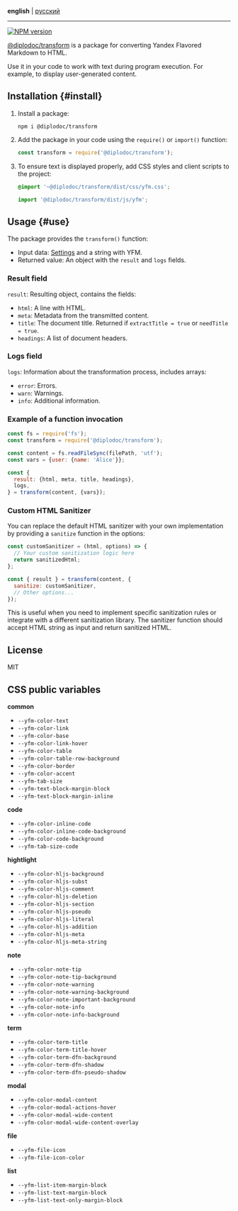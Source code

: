 **english** | [русский](https://github.com/yandex-cloud/yfm-transform/blob/master/README.ru.md)

---

[![NPM version](https://img.shields.io/npm/v/@diplodoc/transform.svg?style=flat)](https://www.npmjs.org/package/@diplodoc/transform)

[@diplodoc/transform](https://www.npmjs.com/package/@diplodoc/transform) is a package for converting Yandex Flavored Markdown to HTML.

Use it in your code to work with text during program execution. For example, to display user-generated content.

## Installation {#install}

1. Install a package:

   ```shell
   npm i @diplodoc/transform
   ```

1. Add the package in your code using the `require()` or `import()` function:

   ```javascript
   const transform = require('@diplodoc/transform');
   ```

1. To ensure text is displayed properly, add CSS styles and client scripts to the project:

   ```css
   @import '~@diplodoc/transform/dist/css/yfm.css';
   ```

   ```javascript
   import '@diplodoc/transform/dist/js/yfm';
   ```

## Usage {#use}

The package provides the `transform()` function:

- Input data: [Settings](https://diplodoc.com/docs/en/tools/transform/settings) and a string with YFM.
- Returned value: An object with the `result` and `logs` fields.

### Result field

`result`: Resulting object, contains the fields:

- `html`: A line with HTML.
- `meta`: Metadata from the transmitted content.
- `title`: The document title. Returned if `extractTitle = true` or `needTitle = true`.
- `headings`: A list of document headers.

### Logs field

`logs`: Information about the transformation process, includes arrays:

- `error`: Errors.
- `warn`: Warnings.
- `info`: Additional information.

### Example of a function invocation

```javascript
const fs = require('fs');
const transform = require('@diplodoc/transform');

const content = fs.readFileSync(filePath, 'utf');
const vars = {user: {name: 'Alice'}};

const {
  result: {html, meta, title, headings},
  logs,
} = transform(content, {vars});
```

### Custom HTML Sanitizer

You can replace the default HTML sanitizer with your own implementation by providing a `sanitize` function in the options:

```javascript
const customSanitizer = (html, options) => {
  // Your custom sanitization logic here
  return sanitizedHtml;
};

const { result } = transform(content, {
  sanitize: customSanitizer,
  // Other options...
});
```

This is useful when you need to implement specific sanitization rules or integrate with a different sanitization library. The sanitizer function should accept HTML string as input and return sanitized HTML.

## License

MIT

## CSS public variables

**common**

- `--yfm-color-text`
- `--yfm-color-link`
- `--yfm-color-base`
- `--yfm-color-link-hover`
- `--yfm-color-table`
- `--yfm-color-table-row-background`
- `--yfm-color-border`
- `--yfm-color-accent`
- `--yfm-tab-size`
- `--yfm-text-block-margin-block`
- `--yfm-text-block-margin-inline`

**code**

- `--yfm-color-inline-code`
- `--yfm-color-inline-code-background`
- `--yfm-color-code-background`
- `--yfm-tab-size-code`

**hightlight**

- `--yfm-color-hljs-background`
- `--yfm-color-hljs-subst`
- `--yfm-color-hljs-comment`
- `--yfm-color-hljs-deletion`
- `--yfm-color-hljs-section`
- `--yfm-color-hljs-pseudo`
- `--yfm-color-hljs-literal`
- `--yfm-color-hljs-addition`
- `--yfm-color-hljs-meta`
- `--yfm-color-hljs-meta-string`

**note**

- `--yfm-color-note-tip`
- `--yfm-color-note-tip-background`
- `--yfm-color-note-warning`
- `--yfm-color-note-warning-background`
- `--yfm-color-note-important-background`
- `--yfm-color-note-info`
- `--yfm-color-note-info-background`

**term**

- `--yfm-color-term-title`
- `--yfm-color-term-title-hover`
- `--yfm-color-term-dfn-background`
- `--yfm-color-term-dfn-shadow`
- `--yfm-color-term-dfn-pseudo-shadow`

**modal**

- `--yfm-color-modal-content`
- `--yfm-color-modal-actions-hover`
- `--yfm-color-modal-wide-content`
- `--yfm-color-modal-wide-content-overlay`

**file**

- `--yfm-file-icon`
- `--yfm-file-icon-color`

**list**

- `--yfm-list-item-margin-block`
- `--yfm-list-text-margin-block`
- `--yfm-list-text-only-margin-block`

